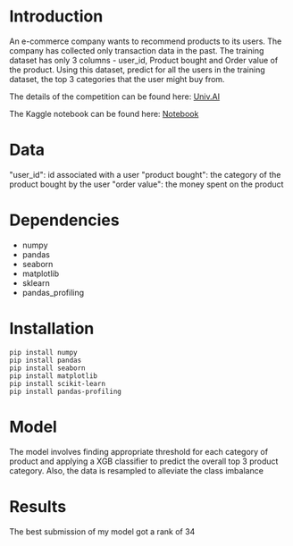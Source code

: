 # Introduction
An e-commerce company wants to recommend products to its users. The company has collected only transaction data in the past. The training dataset has only 3 columns - user_id, Product bought and Order value of the product. Using this dataset, predict for all the users in the training dataset, the top 3 categories that the user might buy from.

The details of the competition can be found here: [Univ.AI](https://hack.univ.ai/hackathon/2)

The Kaggle notebook can be found here: [Notebook](https://www.kaggle.com/rdev12/product-recommender)

# Data
"user_id": id associated with a user 
"product bought": the category of the product bought by the user
"order value": the money spent on the product 

# Dependencies
- numpy
- pandas
- seaborn
- matplotlib
- sklearn
- pandas_profiling

# Installation
  ```
  pip install numpy
  pip install pandas
  pip install seaborn
  pip install matplotlib
  pip install scikit-learn
  pip install pandas-profiling
  ```

# Model
The model involves finding appropriate threshold for each category of product and applying a XGB classifier to predict the overall top 3 product category.
Also, the data is resampled to alleviate the class imbalance

# Results
The best submission of my model got a rank of 34 
